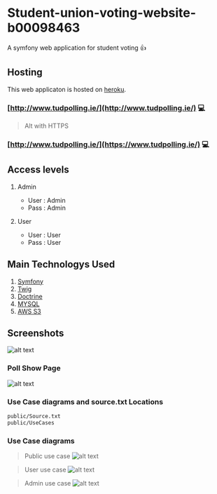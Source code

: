 # Student-union-voting-website-b00098463
A symfony web application for student voting :+1:

## Hosting
This web applicaton is hosted on [heroku](https://dashboard.heroku.com/).
### [http://www.tudpolling.ie/](http://www.tudpolling.ie/) :computer:
>Alt with HTTPS
### [http://www.tudpolling.ie/](https://www.tudpolling.ie/) :computer:

## Access levels
1. Admin
   - User : Admin
   - Pass : Admin
   
2. User
   - User : User
   - Pass : User

## Main Technologys Used
1. [Symfony](https://symfony.com/)
2. [Twig](https://twig.symfony.com/)
3. [Doctrine](https://www.doctrine-project.org/)
3. [MYSQL](https://www.mysql.com/)
3. [AWS S3](https://aws.amazon.com/s3/)

## Screenshots
![alt text](https://i.ibb.co/vcvyh2s/mockup.png)
### Poll Show Page
![alt text](https://i.ibb.co/cxy29XL/ezgif-3-8d9c5f655b92.gif)

### Use Case diagrams and source.txt Locations

```bash
public/Source.txt
public/UseCases
```

### Use Case diagrams 

>Public use case
![alt text](https://i.ibb.co/s5VBQM4/Public-usecase.png)

>User use case
![alt text](https://i.ibb.co/WWDYHrH/User-usecase.png)

>Admin use case
![alt text](https://i.ibb.co/kKJGstC/Admin-usecase.png)
